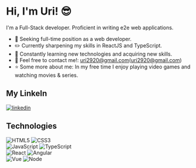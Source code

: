 # Hi, I'm Uri! 😎


I'm a Full-Stack developer.
Proficient in writing e2e web applications.

- 💼 Seeking full-time position as a web developer.
- ✏️ Currently sharpening my skills in ReactJS and TypeScript.
- 🔎 Constantly  learning new technologies and acquiring new skills.
- 📧 Feel free to contact me!: uri2920@gmail.com(uri2920@gmail.com)
- ⭐ Some more about me: In my free time I enjoy playing video games and watching movies & series.

## My LinkeIn
[![linkedin](https://img.shields.io/badge/linkedin-0A66C2?style=for-the-badge&logo=linkedin&logoColor=white)](https://www.linkedin.com/in/uri-gruda-70b36b22b/)
##


## Technologies

![HTML5](https://img.shields.io/badge/-HTML5-DF4931?style=flat-square&logo=HTML5&logoColor=white)
![CSS3](https://img.shields.io/badge/-CSS3-3D96F1?style=flat-square&logo=CSS3&logoColor=white)  
![JavaScript](https://img.shields.io/badge/-JavaScript-yellow?style=flat-square&logo=JavaScript&logoColor=white)
![TypeScript](https://img.shields.io/badge/-TypeScript-blue?style=flat-square&logo=TypeScript&logoColor=white)  
![React](https://img.shields.io/badge/-React-45b8d8?style=flat-square&logo=react&logoColor=white)
![Angular](https://img.shields.io/badge/-Angular-red?style=flat-square&logo=Angular&logoColor=white)  
![Vue](https://img.shields.io/badge/-Vue-46B380?style=flat-square&logo=vue.js&logoColor=white)
![Node](https://img.shields.io/badge/-Node-0B6F09?style=flat-square&logo=node.js&logoColor=white)  

